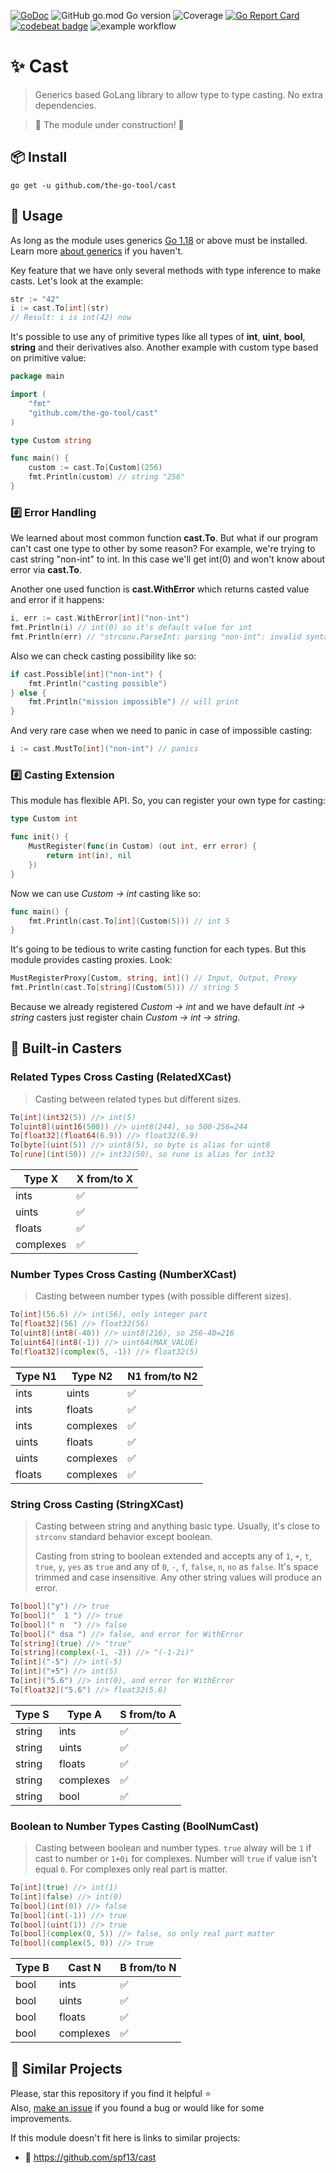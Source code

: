 [![GoDoc](https://godoc.org/github.com/the-go-tool/cast?status.svg)](https://godoc.org/github.com/the-go-tool/cast)
![GitHub go.mod Go version](https://img.shields.io/github/go-mod/go-version/the-go-tool/cast)
![Coverage](https://img.shields.io/badge/Coverage-91.6%25-brightgreen)
[![Go Report Card](https://goreportcard.com/badge/github.com/the-go-tool/cast)](https://goreportcard.com/report/github.com/the-go-tool/cast)
[![codebeat badge](https://codebeat.co/badges/9c37fc37-7990-4498-bf70-a213abf6fbfe)](https://codebeat.co/projects/github-com-the-go-tool-cast-init)
![example workflow](https://github.com/the-go-tool/cast/actions/workflows/.github/workflows/ci.yaml/badge.svg)

# :sparkles: Cast
> Generics based GoLang library to allow type to type casting.
> No extra dependencies.

> :construction: The module under construction! :construction:

## :package: Install
`go get -u github.com/the-go-tool/cast`

## 🚀 Usage
As long as the module uses generics [Go 1.18](https://go.dev)
or above must be installed. Learn more
[about generics](https://go.dev/blog/why-generics) if you haven't.

Key feature that we have only several methods with type inference to make casts. Let's look at the example:

```go
str := "42"
i := cast.To[int](str)
// Result: i is int(42) now
```

It's possible to use any of primitive types like all types of
**int**, **uint**, **bool**, **string** and their derivatives also.
Another example with custom type based on primitive value:

```go
package main

import (
    "fmt"
    "github.com/the-go-tool/cast"
)

type Custom string

func main() {
    custom := cast.To[Custom](256)
    fmt.Println(custom) // string "256"
}
```

### :hash: Error Handling
We learned about most common function **cast.To**. But what if our program can't cast one type to other by some reason? For example, we're trying
to cast string "non-int" to int. In this case we'll get int(0) and
won't know about error via **cast.To**.

Another one used function is **cast.WithError** which returns casted value
and error if it happens:

```go
i, err := cast.WithError[int]("non-int")
fmt.Println(i) // int(0) so it's default value for int
fmt.Println(err) // "strconv.ParseInt: parsing "non-int": invalid syntax"
```

Also we can check casting possibility like so:

```go
if cast.Possible[int]("non-int") {
    fmt.Println("casting possible")
} else {
    fmt.Println("mission impossible") // will print
}
```

And very rare case when we need to panic in case of impossible casting:

```go
i := cast.MustTo[int]("non-int") // panics
```

### :hash: Casting Extension
This module has flexible API. So, you can register your own type for casting:

```go
type Custom int

func init() {
    MustRegister(func(in Custom) (out int, err error) {
		return int(in), nil
	})
}
```

Now we can use _Custom -> int_ casting like so:

```go
func main() {
    fmt.Println(cast.To[int](Custom(5))) // int 5
}
```

It's going to be tedious to write casting function for each types.
But this module provides casting proxies. Look:

```go
MustRegisterProxy[Custom, string, int]() // Input, Output, Proxy
fmt.Println(cast.To[string](Custom(5))) // string 5
```

Because we already registered _Custom -> int_ and we have default
_int -> string_ casters just register chain _Custom -> int -> string_.

## :arrows_counterclockwise: Built-in Casters

### Related Types Cross Casting (RelatedXCast)
> Casting between related types but different sizes.

```go
To[int](int32(5)) //> int(5)
To[uint8](uint16(500)) //> uint8(244), so 500-256=244
To[float32](float64(6.9)) //> float32(6.9)
To[byte](uint(5)) //> uint8(5), so byte is alias for uint8
To[rune](int(50)) //> int32(50), so rune is alias for int32
```

| Type X    | X from/to X        |
|-----------|--------------------|
| ints      | :white_check_mark: |
| uints     | :white_check_mark: |
| floats    | :white_check_mark: |
| complexes | :white_check_mark: |

### Number Types Cross Casting (NumberXCast)
> Casting between number types (with possible different sizes).

```go
To[int](56.6) //> int(56), only integer part
To[float32](56) //> float32(56)
To[uint8](int8(-40)) //> uint8(216), so 256-40=216
To[uint64](int8(-1)) //> uint64(MAX_VALUE)
To[float32](complex(5, -1)) //> float32(5)
```

| Type N1 | Type N2    | N1 from/to N2      |
|---------|------------|--------------------|
| ints    | uints      | :white_check_mark: |
| ints    | floats     | :white_check_mark: |
| ints    | complexes  | :white_check_mark: |
| uints   | floats     | :white_check_mark: |
| uints   | complexes  | :white_check_mark: |
| floats  | complexes  | :white_check_mark: |

### String Cross Casting (StringXCast)
> Casting between string and anything basic type.
> Usually, it's close to `strconv` standard behavior except
> boolean.
> 
> Casting from string to boolean extended and accepts any
> of `1`, `+`, `t`, `true`, `y`, `yes` as `true` and any of
> `0`, `-`, `f`, `false`, `n`, `no` as `false`.
> It's space trimmed and case insensitive.
> Any other string values will produce an error.

```go
To[bool]("y") //> true
To[bool]("  1 ") //> true
To[bool](" n  ") //> false
To[bool](" dsa ") //> false, and error for WithError
To[string](true) //> "true"
To[string](complex(-1, -2)) //> "(-1-2i)"
To[int]("-5") //> int(-5)
To[int]("+5") //> int(5)
To[int]("5.6") //> int(0), and error for WithError
To[float32]("5.6") //> float32(5.6)
```

| Type S | Type A    | S from/to A        |
|--------|-----------|--------------------|
| string | ints      | :white_check_mark: |
| string | uints     | :white_check_mark: |
| string | floats    | :white_check_mark: |
| string | complexes | :white_check_mark: |
| string | bool      | :white_check_mark: |

### Boolean to Number Types Casting (BoolNumCast)
> Casting between boolean and number types.
> `true` alway will be `1` if cast to number or `1+0i` for complexes.
> Number will `true` if value isn't equal `0`. For complexes only
> real part is matter.

```go
To[int](true) //> int(1)
To[int](false) //> int(0)
To[bool](int(0)) //> false
To[bool](int(-1)) //> true
To[bool](uint(1)) //> true
To[bool](complex(0, 5)) //> false, so only real part matter
To[bool](complex(5, 0)) //> true
``` 

| Type B | Cast N    | B from/to N        |
|--------|-----------|--------------------|
| bool   | ints      | :white_check_mark: |
| bool   | uints     | :white_check_mark: |
| bool   | floats    | :white_check_mark: |
| bool   | complexes | :white_check_mark: |

## :link: Similar Projects
Please, star this repository if you find it helpful :star:  
Also, [make an issue](https://github.com/the-go-tool/cast/issues)
if you found a bug or would like for some improvements.

If this module doesn't fit here is links to similar projects:
- :link: https://github.com/spf13/cast